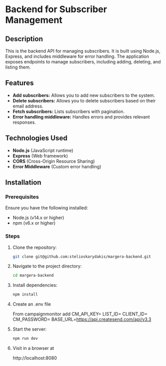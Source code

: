# Backend for Subscriber Management

## Description

This is the backend API for managing subscribers. It is built using Node.js, Express, and includes middleware for error handling. The application exposes endpoints to manage subscribers, including adding, deleting, and listing them.

## Features

- **Add subscribers:** Allows you to add new subscribers to the system.
- **Delete subscribers:** Allows you to delete subscribers based on their email address.
- **Fetch subscribers:** Lists subscribers with pagination.
- **Error handling middleware:** Handles errors and provides relevant responses.

## Technologies Used

- **Node.js** (JavaScript runtime)
- **Express** (Web framework)
- **CORS** (Cross-Origin Resource Sharing)
- **Error Middleware** (Custom error handling)

## Installation

### Prerequisites

Ensure you have the following installed:

- Node.js (v14.x or higher)
- npm (v6.x or higher)

### Steps

1. Clone the repository:

   ```bash
   git clone git@github.com:stelioskarydakis/margera-backend.git

   ```

2. Navigate to the project directory:

   ```bash
   cd margera-backend

   ```

3. Install dependencies:

   ```bash
   npm install

   ```

4. Create an .env file

   From campaignmonitor add
   CM_API_KEY=<your-api-key>
   LIST_ID=<your-list-id>
   CLIENT_ID=<your-client-id>
   CM_PASSWORD=<your-password>
   BASE_URL=https://api.createsend.com/api/v3.3

5. Start the server:

   ```bash
   npm run dev

   ```

6. Visit in a browser at

   http://localhost:8080
